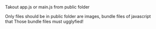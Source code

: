 Takout app.js or main.js from public folder 

Only files should be in public folder are images, bundle files of javascript that Those bundle files
must ugglyfied!